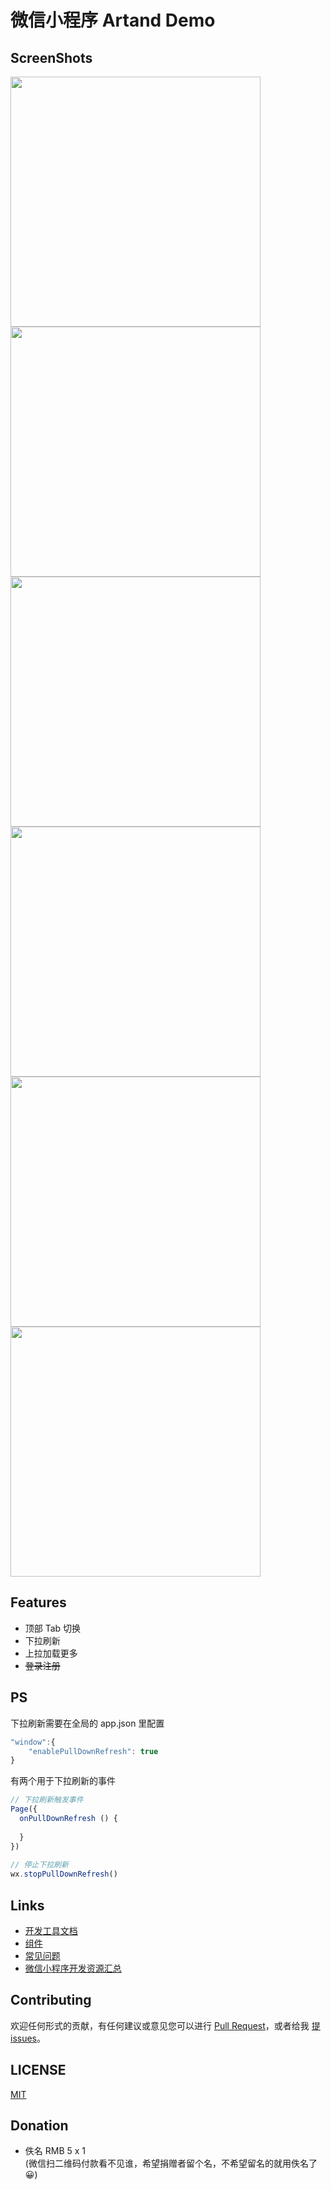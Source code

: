# 微信小程序 Artand Demo


## ScreenShots
<img src="screenshot/1.jpeg" width="400px" />
<img src="screenshot/2.jpeg" width="400px" />
<img src="screenshot/3.jpeg" width="400px" />
<img src="screenshot/4.jpeg" width="400px" />
<img src="screenshot/5.jpeg" width="400px" />
<img src="screenshot/6.jpeg" width="400px" />

## Features

- 顶部 Tab 切换
- 下拉刷新
- 上拉加载更多
- <del>登录注册</del>

## PS
下拉刷新需要在全局的 app.json 里配置  
``` js
"window":{
    "enablePullDownRefresh": true
}
```
有两个用于下拉刷新的事件  
``` js
// 下拉刷新触发事件
Page({
  onPullDownRefresh () {
 
  }
})
 
// 停止下拉刷新
wx.stopPullDownRefresh()
```

## Links

- [开发工具文档](https://mp.weixin.qq.com/debug/wxadoc/dev/devtools/devtools.html)
- [组件](https://mp.weixin.qq.com/debug/wxadoc/dev/component/)
- [常见问题](https://mp.weixin.qq.com/debug/wxadoc/dev/qa/qa.html)
- [微信小程序开发资源汇总](https://github.com/justjavac/awesome-wechat-weapp/)

## Contributing

欢迎任何形式的贡献，有任何建议或意见您可以进行 [Pull Request](https://github.com/SuperKieran/weapp-artand/pulls)，或者给我 [提issues](https://github.com/SuperKieran/weapp-artand/issues)。

## LICENSE

[MIT](./LICENSE)

## Donation

- 佚名 RMB 5 x 1  
(微信扫二维码付款看不见谁，希望捐赠者留个名，不希望留名的就用佚名了😀)
